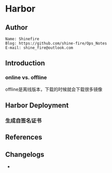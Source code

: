 # Harbor

> 



## Author

```
Name: Shinefire
Blog: https://github.com/shine-fire/Ops_Notes
E-mail: shine_fire@outlook.com
```



## Introduction



### online vs. offline

offline是离线版本，下载的时候就会下载很多镜像





## Harbor Deployment

### 生成自签名证书







## References





## Changelogs

- 

